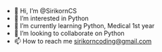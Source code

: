 - 👋 Hi, I’m @SirikornCS
- 👀 I’m interested in Python
- 🌱 I’m currently learning Python, Medical 1st year
- 💞️ I’m looking to collaborate on Python
- 📫 How to reach me sirikorncoding@gmail.com

<!---
SirikornCS/SirikornCS is a ✨ special ✨ repository because its `README.md` (this file) appears on your GitHub profile.
You can click the Preview link to take a look at your changes.
--->
